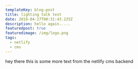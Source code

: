 ```yaml
---
templateKey: blog-post
title: lighting talk test
date: 2019-04-27T00:31:43.225Z
description: hello again.....
featuredpost: true
featuredimage: /img/logo.png
tags:
  - netlify
  - cms
---
```

hey there this is some more text from the netlify cms backend
